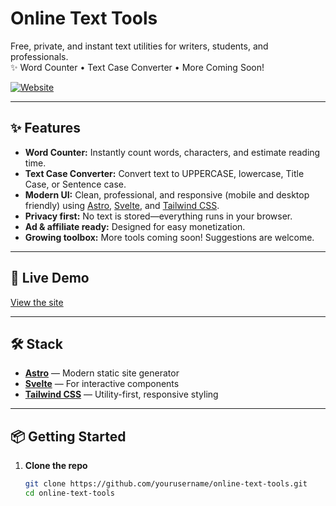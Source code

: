 # Online Text Tools

Free, private, and instant text utilities for writers, students, and professionals.  
✨ Word Counter • Text Case Converter • More Coming Soon!

[![Website](https://img.shields.io/badge/demo-live-blue?style=flat-square)](https://your-live-site-url.com)

---

## ✨ Features

- **Word Counter:** Instantly count words, characters, and estimate reading time.
- **Text Case Converter:** Convert text to UPPERCASE, lowercase, Title Case, or Sentence case.
- **Modern UI:** Clean, professional, and responsive (mobile and desktop friendly) using [Astro](https://astro.build/), [Svelte](https://svelte.dev/), and [Tailwind CSS](https://tailwindcss.com/).
- **Privacy first:** No text is stored—everything runs in your browser.
- **Ad & affiliate ready:** Designed for easy monetization.
- **Growing toolbox:** More tools coming soon! Suggestions are welcome.

---

## 🚀 Live Demo

[View the site](https://your-live-site-url.com)

---

## 🛠️ Stack

- **[Astro](https://astro.build/)** — Modern static site generator
- **[Svelte](https://svelte.dev/)** — For interactive components
- **[Tailwind CSS](https://tailwindcss.com/)** — Utility-first, responsive styling

---

## 📦 Getting Started

1. **Clone the repo**
   ```bash
   git clone https://github.com/yourusername/online-text-tools.git
   cd online-text-tools
